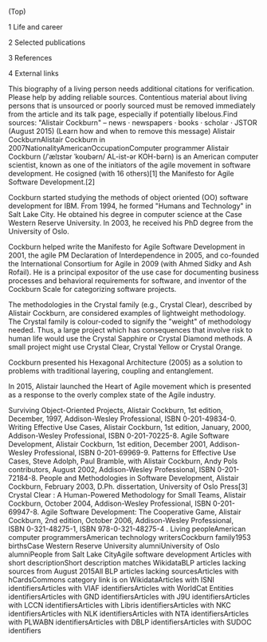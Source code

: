 


(Top)





1
Life and career








2
Selected publications








3
References








4
External links














This biography of a living person needs additional citations for verification. Please help by adding reliable sources. Contentious material about living persons that is unsourced or poorly sourced must be removed immediately from the article and its talk page, especially if potentially libelous.Find sources: "Alistair Cockburn" – news · newspapers · books · scholar · JSTOR (August 2015) (Learn how and when to remove this message)
Alistair CockburnAlistair Cockburn in 2007NationalityAmericanOccupationComputer programmer
Alistair Cockburn (/ˈælɪstər ˈkoʊbərn/ AL-ist-ər KOH-bərn) is an American computer scientist, known as one of the initiators of the agile movement in software development. He cosigned (with 16 others)[1] the Manifesto for Agile Software Development.[2]

Cockburn started studying the methods of object oriented (OO) software development for IBM. From 1994, he formed "Humans and Technology" in Salt Lake City. He obtained his degree in computer science at the Case Western Reserve University. In 2003, he received his PhD degree from the University of Oslo.

Cockburn helped write the Manifesto for Agile Software Development in 2001, the agile PM Declaration of Interdependence in 2005, and co-founded the International Consortium for Agile in 2009 (with Ahmed Sidky and Ash Rofail). He is a principal expositor of the use case for documenting business processes and behavioral requirements for software, and inventor of the Cockburn Scale for categorizing software projects.

The methodologies in the Crystal family (e.g., Crystal Clear), described by Alistair Cockburn, are considered examples of lightweight methodology. The Crystal family is colour-coded to signify the "weight" of methodology needed. Thus, a large project which has consequences that involve risk to human life would use the Crystal Sapphire or Crystal Diamond methods. A small project might use Crystal Clear, Crystal Yellow or Crystal Orange.

Cockburn presented his Hexagonal Architecture (2005) as a solution to problems with traditional layering, coupling and entanglement.

In 2015, Alistair launched the Heart of Agile movement which is presented as a response to the overly complex state of the Agile industry.

Surviving Object-Oriented Projects, Alistair Cockburn, 1st edition, December, 1997, Addison-Wesley Professional, ISBN 0-201-49834-0.
Writing Effective Use Cases, Alistair Cockburn, 1st edition, January, 2000, Addison-Wesley Professional, ISBN 0-201-70225-8.
Agile Software Development, Alistair Cockburn, 1st edition, December 2001, Addison-Wesley Professional, ISBN 0-201-69969-9.
Patterns for Effective Use Cases, Steve Adolph, Paul Bramble, with Alistair Cockburn, Andy Pols contributors, August 2002, Addison-Wesley Professional, ISBN 0-201-72184-8.
People and Methodologies in Software Development, Alistair Cockburn, February 2003, D.Ph. dissertation, University of Oslo Press[3]
Crystal Clear : A Human-Powered Methodology for Small Teams, Alistair Cockburn, October 2004, Addison-Wesley Professional, ISBN 0-201-69947-8.
Agile Software Development: The Cooperative Game, Alistair Cockburn, 2nd edition, October 2006, Addison-Wesley Professional, ISBN 0-321-48275-1, ISBN 978-0-321-48275-4 .
Living peopleAmerican computer programmersAmerican technology writersCockburn family1953 birthsCase Western Reserve University alumniUniversity of Oslo alumniPeople from Salt Lake CityAgile software development
Articles with short descriptionShort description matches WikidataBLP articles lacking sources from August 2015All BLP articles lacking sourcesArticles with hCardsCommons category link is on WikidataArticles with ISNI identifiersArticles with VIAF identifiersArticles with WorldCat Entities identifiersArticles with GND identifiersArticles with J9U identifiersArticles with LCCN identifiersArticles with Libris identifiersArticles with NKC identifiersArticles with NLK identifiersArticles with NTA identifiersArticles with PLWABN identifiersArticles with DBLP identifiersArticles with SUDOC identifiers




